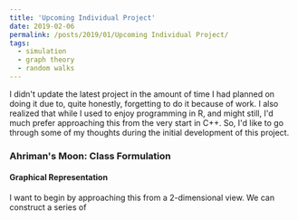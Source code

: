 ```yaml
---
title: 'Upcoming Individual Project'
date: 2019-02-06
permalink: /posts/2019/01/Upcoming Individual Project/
tags:
  - simulation
  - graph theory
  - random walks
---
```


I didn't update the latest project in the amount of time I had planned on doing it due to, quite honestly, forgetting to do it because of work. I also realized that while I used to enjoy programming in R, and might still, I'd much prefer approaching this from the very start in C++. So, I'd like to go through some of my thoughts during the initial development of this project.

### Ahriman's Moon: Class Formulation

#### Graphical Representation

I want to begin by approaching this from a 2-dimensional view. We can construct a series of 